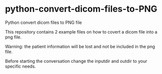 # python-convert-dicom-files-to-PNG
Python convert dicom files to PNG file

This repository contains 2 example files on how to covert a dicom file into a png file.

Warning: the patient information will be lost and not be included in the png file.

Before starting the conversation change the inputdir and outdir to your specific needs. 




